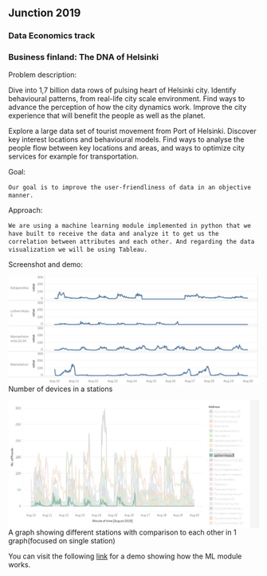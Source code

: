 ## Junction 2019

### Data Economics track
### Business finland: The DNA of Helsinki

Problem description:

Dive into 1,7 billion data rows of pulsing heart of Helsinki city. Identify behavioural patterns, from real-life city scale environment. Find ways to advance the perception of how the city dynamics work. Improve the city experience that will benefit the people as well as the planet.

Explore a large data set of tourist movement from Port of Helsinki. Discover key interest locations and behavioural models. Find ways to analyse the people flow between key locations and areas, and ways to optimize city services for example for transportation.



Goal:
```
Our goal is to improve the user-friendliness of data in an objective manner.
```
Approach:
```
We are using a machine learning module implemented in python that we have built to receive the data and analyze it to get us the correlation between attributes and each other. And regarding the data visualization we will be using Tableau.
```
Screenshot and demo:



<img src="devicesnumbers.JPG"
     alt="Number of devices in a stations"
     style="float: left; margin-right: 10px;" />
Number of devices in a stations

<img src="stationsgraph.jpeg"
     alt="Number of devices in a stations"
     style="float: left; margin-right: 10px;" />
A graph showing different stations with comparison to each other in 1 graph(focused on single station)



You can visit the following <a href="https://youtu.be/WsdZUr99Wi0">link</a> for a demo showing how the ML module works.
